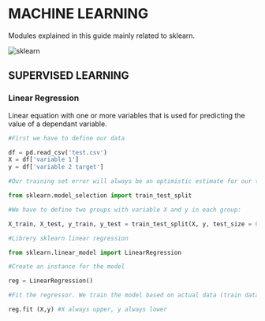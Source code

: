 # MACHINE LEARNING

Modules explained in this guide mainly related to sklearn.

![sklearn](https://user-images.githubusercontent.com/116038816/224510655-264a75d9-ce05-422e-82be-4cba53d60cf2.png)

## SUPERVISED LEARNING

### Linear Regression

Linear equation with one or more variables that is used for predicting the value of a dependant variable.

````python
#First we have to define our data

df = pd.read_csv('test.csv')
X = df['variable 1']
y = df['variable 2 target']

#Our training set error will always be an optimistic estimate for our test set error. Therefore we have to split our data into train data and test data:

from sklearn.model_selection import train_test_split

#We have to define two groups with variable X and y in each group:

X_train, X_test, y_train, y_test = train_test_split(X, y, test_size = 0.10, random_state = 4)

#Librery sklearn linear regression

from sklearn.linear_model import LinearRegression

#Create an instance for the model

reg = LinearRegression()

#Fit the regressor. We train the model based on actual data (train data)

reg.fit (X,y) #X always upper, y always lower








